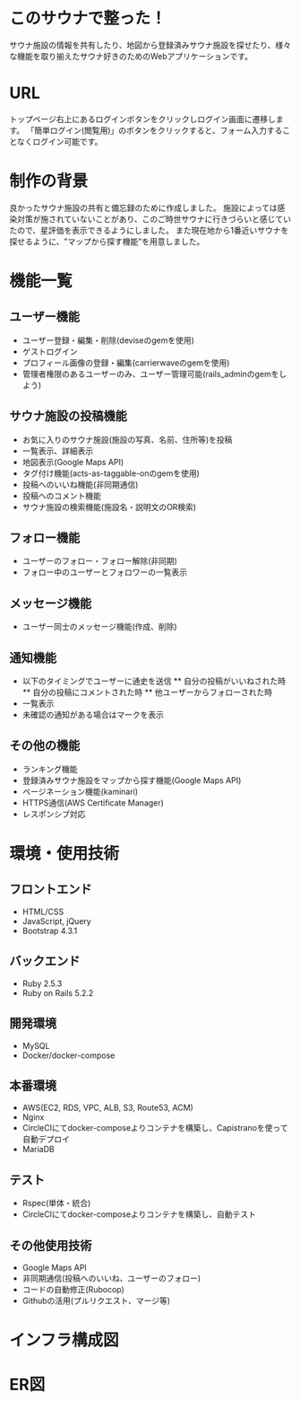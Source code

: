 # このサウナで整った！
サウナ施設の情報を共有したり、地図から登録済みサウナ施設を探せたり、様々な機能を取り揃えたサウナ好きのためのWebアプリケーションです。

# URL
トップページ右上にあるログインボタンをクリックしログイン画面に遷移します。
「簡単ログイン(閲覧用)」のボタンをクリックすると、フォーム入力することなくログイン可能です。

# 制作の背景
良かったサウナ施設の共有と備忘録のために作成しました。
施設によっては感染対策が施されていないことがあり、このご時世サウナに行きづらいと感じていたので、星評価を表示できるようにしました。
また現在地から1番近いサウナを探せるように、"マップから探す機能"を用意しました。

# 機能一覧
## ユーザー機能
* ユーザー登録・編集・削除(deviseのgemを使用)
* ゲストログイン
* プロフィール画像の登録・編集(carrierwaveのgemを使用)
* 管理者権限のあるユーザーのみ、ユーザー管理可能(rails_adminのgemをしよう)

## サウナ施設の投稿機能
* お気に入りのサウナ施設(施設の写真、名前、住所等)を投稿
* 一覧表示、詳細表示
* 地図表示(Google Maps API)
* タグ付け機能(acts-as-taggable-onのgemを使用)
* 投稿へのいいね機能(非同期通信)
* 投稿へのコメント機能
* サウナ施設の検索機能(施設名・説明文のOR検索)

## フォロー機能
* ユーザーのフォロー・フォロー解除(非同期)
* フォロー中のユーザーとフォロワーの一覧表示

## メッセージ機能
* ユーザー同士のメッセージ機能(作成、削除)

## 通知機能
* 以下のタイミングでユーザーに通史を送信
** 自分の投稿がいいねされた時
** 自分の投稿にコメントされた時
** 他ユーザーからフォローされた時
* 一覧表示
* 未確認の通知がある場合はマークを表示

## その他の機能
* ランキング機能
* 登録済みサウナ施設をマップから探す機能(Google Maps API)
* ページネーション機能(kaminari)
* HTTPS通信(AWS Certificate Manager)
* レスポンシブ対応

# 環境・使用技術
## フロントエンド
* HTML/CSS
* JavaScript, jQuery
* Bootstrap 4.3.1

## バックエンド
* Ruby 2.5.3
* Ruby on Rails 5.2.2

## 開発環境
* MySQL
* Docker/docker-compose

## 本番環境
* AWS(EC2, RDS, VPC, ALB, S3, Route53, ACM)
* Nginx
* CircleCIにてdocker-composeよりコンテナを構築し、Capistranoを使って自動デプロイ
* MariaDB

## テスト
* Rspec(単体・統合)
* CircleCIにてdocker-composeよりコンテナを構築し、自動テスト

## その他使用技術
* Google Maps API
* 非同期通信(投稿へのいいね、ユーザーのフォロー)
* コードの自動修正(Rubocop)
* Githubの活用(プルリクエスト、マージ等)

# インフラ構成図

# ER図
